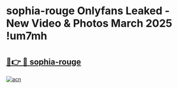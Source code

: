 # sophia-rouge Onlyfans Leaked - New Video & Photos March 2025 !um7mh

# <h2><a href="https://3hox0v.iuczelnia.edu.pl?title=sophia-rouge&ref=um7mh">🔗👉 🔴 sophia-rouge</a></h2>

[![acn](https://github.com/user-attachments/assets/0f9c940e-d8b0-45ae-aac7-cd30a18b3e1c)](https://3hox0v.iuczelnia.edu.pl?title=sophia-rouge&ref=um7mh)

